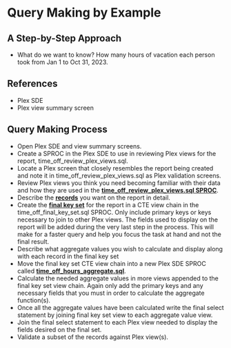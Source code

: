 # Query Making by Example

## A Step-by-Step Approach

- What do we want to know? How many hours of vacation each person took from Jan 1 to Oct 31, 2023.

## References

- Plex SDE
- Plex view summary screen

## Query Making Process

- Open Plex SDE and view summary screens.
- Create a SPROC in the Plex SDE to use in reviewing Plex views for the report, time_off_review_plex_views.sql.
- Locate a Plex screen that closely resembles the report being created and note it in time_off_review_plex_views.sql as Plex validation screens.
- Review Plex views you think you need becoming familiar with their data and how they are used in the **[time_off_review_plex_views.sql SPROC](../time_off/Scripts/time_off_review_data_sources.sql)**.
- Describe the **[records](../time_off/Scripts/time_off_records.md)** you want on the report in detail.
- Create the **[final key set](../time_off/Scripts/time_off_final_key_set.sql)** for the report in a CTE view chain in the time_off_final_key_set.sql SPROC. Only include primary keys or keys necessary to join to other Plex views. The fields used to display on the report will be added during the very last step in the process.  This will make for a faster query and help you focus the task at hand and not the final result.
- Describe what aggregate values you wish to calculate and display along with each record in the final key set
- Move the final key set CTE view chain into a new Plex SDE SPROC called **[time_off_hours_aggregate.sql](../time_off/Scripts/time_off_hours_aggregate.sql)**.
- Calculate the needed aggregate values in more views appended to the final key set view chain. Again only add the primary keys and any necessary fields that you must in order to calculate the aggregate function(s).
- Once all the aggregate values have been calculated write the final select statement by joining final key set view to each aggregate value view.
- Join the final select statement to each Plex view needed to display the fields desired on the final set.
- Validate a subset of the records against Plex view(s).
